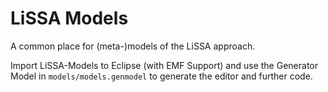 # LiSSA Models
A common place for (meta-)models of the LiSSA approach.

Import LiSSA-Models to Eclipse (with EMF Support) and use the Generator Model in `models/models.genmodel` to generate the editor and further code.
